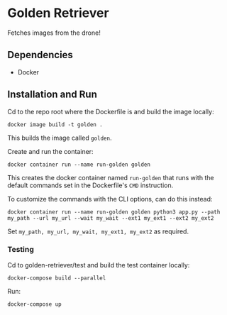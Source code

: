 # Golden Retriever
Fetches images from the drone!

## Dependencies
- Docker

## Installation and Run
Cd to the repo root where the Dockerfile is and build the image locally:

```
docker image build -t golden .
```
This builds the image called `golden`.

Create and run the container:
```
docker container run --name run-golden golden
```
This creates the docker container named `run-golden` that runs with the default commands set in the Dockerfile's `CMD` instruction.

To customize the commands with the CLI options, can do this instead:
```
docker container run --name run-golden golden python3 app.py --path my_path --url my_url --wait my_wait --ext1 my_ext1 --ext2 my_ext2
```
Set `my_path, my_url, my_wait, my_ext1, my_ext2` as required.

### Testing
Cd to golden-retriever/test and build the test container locally:
```
docker-compose build --parallel
```

Run:
```
docker-compose up
```

